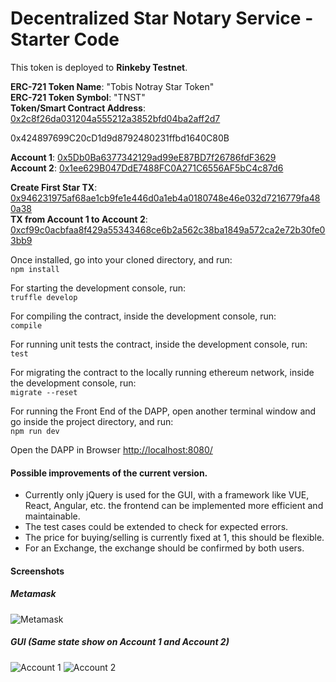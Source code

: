 # Decentralized Star Notary Service - Starter Code

This token is deployed to **Rinkeby Testnet**.

**ERC-721 Token Name**: "Tobis Notray Star Token"  
**ERC-721 Token Symbol**: "TNST"  
**Token/Smart Contract Address**: [0x2c8f26da031204a555212a3852bfd04ba2aff2d7](https://rinkeby.etherscan.io/address/0x2c8f26da031204a555212a3852bfd04ba2aff2d7)

0x424897699C20cD1d9d8792480231ffbd1640C80B  

**Account 1**: [0x5Db0Ba6377342129ad99eE87BD7f26786fdF3629](https://rinkeby.etherscan.io/address/0x5db0ba6377342129ad99ee87bd7f26786fdf3629)  
**Account 2**: [0x1ee629B047DdE7488FC0A271C6556AF5bC4c87d6](https://rinkeby.etherscan.io/address/0x1ee629B047DdE7488FC0A271C6556AF5bC4c87d6)

**Create First Star TX**: [0x946231975af68ae1cb9fe1e446d0a1eb4a0180748e46e032d7216779fa480a38](https://rinkeby.etherscan.io/tx/0x946231975af68ae1cb9fe1e446d0a1eb4a0180748e46e032d7216779fa480a38)  
**TX from Account 1 to Account 2**: [0xcf99c0acbfaa8f429a55343468ce6b2a562c38ba1849a572ca2e72b30fe03bb9](https://rinkeby.etherscan.io/tx/0xcf99c0acbfaa8f429a55343468ce6b2a562c38ba1849a572ca2e72b30fe03bb9)

Once installed, go into your cloned directory, and run:  
```npm install```

For starting the development console, run:  
```truffle develop```

For compiling the contract, inside the development console, run:  
```compile```

For running unit tests the contract, inside the development console, run:  
```test```

For migrating the contract to the locally running ethereum network, inside the development console, run:  
```migrate --reset```

For running the Front End of the DAPP, open another terminal window and go inside the project directory, and run:  
```npm run dev```

Open the DAPP in Browser [http://localhost:8080/]()


#### Possible improvements of the current version.
* Currently only jQuery is used for the GUI, with a framework like VUE, React, Angular, etc. 
the frontend can be implemented more efficient and maintainable.
* The test cases could be extended to check for expected errors.
* The price for buying/selling is currently fixed at 1, this should be flexible.
* For an Exchange, the exchange should be confirmed by both users.


#### Screenshots

##### Metamask
![Metamask](readme/Metamask.png "Metamask")

##### GUI (Same state show on Account 1 and Account 2)
![Account 1](readme/Account1.png "Account 1")
![Account 2](readme/Account2.png "Account 2")
